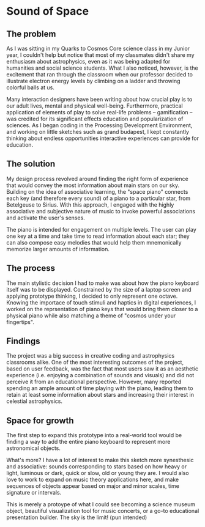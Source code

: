 # Sound of Space
## The problem
As I was sitting in my Quarks to Cosmos Core science class in my Junior year, I couldn't help but notice that most of my classmates didn't share my enthusiasm about astrophysics, even as it was being adapted for humanities and social science students. What I also noticed, however, is the excitement that ran through the classroom when our professor decided to illustrate electron energy levels by climbing on a ladder and throwing colorful balls at us.

Many interaction designers have been writing about how crucial play is to our adult lives, mental and physical well-being. Furthermore, practical application of elements of play to solve real-life problems – gamification – was credited for its significant effects education and popularization of sciences. As I began coding in the Processing Development Environment, and working on little sketches such as grand budapest, I kept constantly thinking about endless opportunities interactive experiences can provide for education.

## The solution
My design process revolved around finding the right form of experience that would convey the most information about main stars on our sky. Building on the idea of associative learning, the "space piano" connects each key (and therefore every sound) of a piano to a particular star, from Betelgeuse to Sirius. With this approach, I engaged with the highly associative and subjective nature of music to invoke powerful associations and activate the user's senses.

The piano is intended for engagement on multiple levels. The user can play one key at a time and take time to read information about each star; they can also compose easy melodies that would help them mnemonically memorize larger amounts of information.

## The process
The main stylistic decision I had to make was about how the piano keyboard itself was to be displayed. Constrained by the size of a laptop screen and applying prototype thinking, I decided to only represent one octave. Knowing the importace of touch stimuli and haptics in digital experiences, I worked on the reprsentation of piano keys that would bring them closer to a physical piano while also matching a theme of "cosmos under your fingertips".

## Findings
The project was a big success in creative coding and astrophysics classrooms alike. One of the most interesting outcomes of the project, based on user feedback, was the fact that most users saw it as an aesthetic experience (i.e. enjoying a combination of sounds and visuals) and did not perceive it from an educational perspective. However, many reported spending an ample amount of time playing with the piano, leading them to retain at least some information about stars and increasing their interest in celestial astrophysics.

## Space for growth
The first step to expand this prototype into a real-world tool would be finding a way to add the entire piano keyboard to represent more astronomical objects.

What's more? I have a lot of interest to make this sketch more synesthesic and associative: sounds corresponding to stars based on how heavy or light, luminous or dark, quick or slow, old or young they are. I would also love to work to expand on music theory applications here, and make sequences of objects appear based on major and minor scales, time signature or intervals.

This is merely a protoype of what I could see becoming a science museum object, beautiful visualization tool for music concerts, or a go-to educational presentation builder. The sky is the limit! (pun intended)
